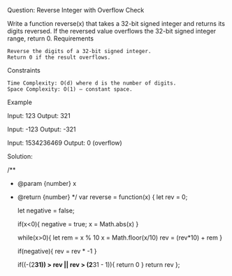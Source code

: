 Question: Reverse Integer with Overflow Check

Write a function reverse(x) that takes a 32-bit signed integer and returns its digits reversed. If the reversed value overflows the 32-bit signed integer range, return 0.
Requirements

    Reverse the digits of a 32-bit signed integer.
    Return 0 if the result overflows.

Constraints

    Time Complexity: O(d) where d is the number of digits.
    Space Complexity: O(1) — constant space.

Example

Input: 123
Output: 321

Input: -123
Output: -321

Input: 1534236469
Output: 0 (overflow)

Solution:

/**
 * @param {number} x
 * @return {number}
 */
var reverse = function(x) {
    let rev = 0;

    let negative = false;

    if(x<0){
        negative = true;
        x = Math.abs(x)
    }

    while(x>0){
        let rem = x % 10
        x = Math.floor(x/10)
        rev = (rev*10) + rem
    }

    if(negative){
        rev = rev * -1
    }

    if((-(2**31)) > rev || rev > (2**31 - 1)){
        return 0
    }
    return rev
};